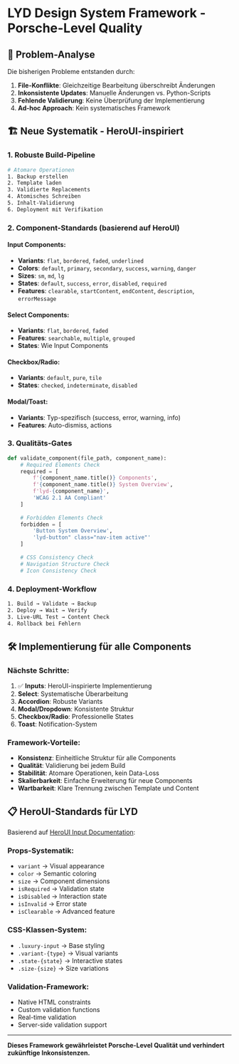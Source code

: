 # LYD Design System Framework - Porsche-Level Quality

## 🎯 **Problem-Analyse**
Die bisherigen Probleme entstanden durch:
1. **File-Konflikte**: Gleichzeitige Bearbeitung überschreibt Änderungen
2. **Inkonsistente Updates**: Manuelle Änderungen vs. Python-Scripts
3. **Fehlende Validierung**: Keine Überprüfung der Implementierung
4. **Ad-hoc Approach**: Kein systematisches Framework

## 🏗️ **Neue Systematik - HeroUI-inspiriert**

### **1. Robuste Build-Pipeline**
```bash
# Atomare Operationen
1. Backup erstellen
2. Template laden  
3. Validierte Replacements
4. Atomisches Schreiben
5. Inhalt-Validierung
6. Deployment mit Verifikation
```

### **2. Component-Standards (basierend auf HeroUI)**

#### **Input Components:**
- **Variants**: `flat`, `bordered`, `faded`, `underlined`
- **Colors**: `default`, `primary`, `secondary`, `success`, `warning`, `danger`
- **Sizes**: `sm`, `md`, `lg`
- **States**: `default`, `success`, `error`, `disabled`, `required`
- **Features**: `clearable`, `startContent`, `endContent`, `description`, `errorMessage`

#### **Select Components:**
- **Variants**: `flat`, `bordered`, `faded`
- **Features**: `searchable`, `multiple`, `grouped`
- **States**: Wie Input Components

#### **Checkbox/Radio:**
- **Variants**: `default`, `pure`, `tile`
- **States**: `checked`, `indeterminate`, `disabled`

#### **Modal/Toast:**
- **Variants**: Typ-spezifisch (success, error, warning, info)
- **Features**: Auto-dismiss, actions

### **3. Qualitäts-Gates**
```python
def validate_component(file_path, component_name):
    # Required Elements Check
    required = [
        f'{component_name.title()} Components',
        f'{component_name.title()} System Overview', 
        f'lyd-{component_name}',
        'WCAG 2.1 AA Compliant'
    ]
    
    # Forbidden Elements Check
    forbidden = [
        'Button System Overview',
        'lyd-button" class="nav-item active"'
    ]
    
    # CSS Consistency Check
    # Navigation Structure Check
    # Icon Consistency Check
```

### **4. Deployment-Workflow**
```bash
1. Build → Validate → Backup
2. Deploy → Wait → Verify
3. Live-URL Test → Content Check
4. Rollback bei Fehlern
```

## 🛠️ **Implementierung für alle Components**

### **Nächste Schritte:**
1. ✅ **Inputs**: HeroUI-inspirierte Implementierung
2. **Select**: Systematische Überarbeitung
3. **Accordion**: Robuste Variants
4. **Modal/Dropdown**: Konsistente Struktur
5. **Checkbox/Radio**: Professionelle States
6. **Toast**: Notification-System

### **Framework-Vorteile:**
- **Konsistenz**: Einheitliche Struktur für alle Components
- **Qualität**: Validierung bei jedem Build
- **Stabilität**: Atomare Operationen, kein Data-Loss
- **Skalierbarkeit**: Einfache Erweiterung für neue Components
- **Wartbarkeit**: Klare Trennung zwischen Template und Content

## 📋 **HeroUI-Standards für LYD**

Basierend auf [HeroUI Input Documentation](https://www.heroui.com/docs/components/input):

### **Props-Systematik:**
- `variant` → Visual appearance
- `color` → Semantic coloring  
- `size` → Component dimensions
- `isRequired` → Validation state
- `isDisabled` → Interaction state
- `isInvalid` → Error state
- `isClearable` → Advanced feature

### **CSS-Klassen-System:**
- `.luxury-input` → Base styling
- `.variant-{type}` → Visual variants
- `.state-{state}` → Interactive states  
- `.size-{size}` → Size variations

### **Validation-Framework:**
- Native HTML constraints
- Custom validation functions
- Real-time validation
- Server-side validation support

---

**Dieses Framework gewährleistet Porsche-Level Qualität und verhindert zukünftige Inkonsistenzen.**



